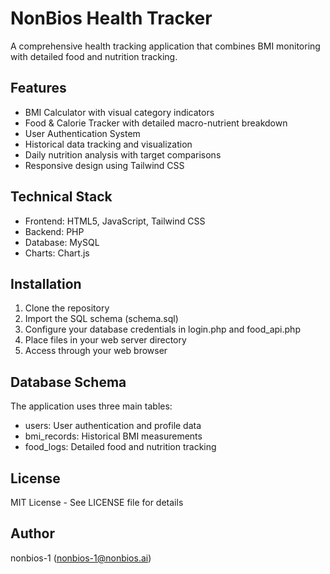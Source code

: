 # NonBios Health Tracker

A comprehensive health tracking application that combines BMI monitoring with detailed food and nutrition tracking.

## Features

- BMI Calculator with visual category indicators
- Food & Calorie Tracker with detailed macro-nutrient breakdown
- User Authentication System
- Historical data tracking and visualization
- Daily nutrition analysis with target comparisons
- Responsive design using Tailwind CSS

## Technical Stack

- Frontend: HTML5, JavaScript, Tailwind CSS
- Backend: PHP
- Database: MySQL
- Charts: Chart.js

## Installation

1. Clone the repository
2. Import the SQL schema (schema.sql)
3. Configure your database credentials in login.php and food_api.php
4. Place files in your web server directory
5. Access through your web browser

## Database Schema

The application uses three main tables:
- users: User authentication and profile data
- bmi_records: Historical BMI measurements
- food_logs: Detailed food and nutrition tracking

## License

MIT License - See LICENSE file for details

## Author

nonbios-1 (nonbios-1@nonbios.ai)
